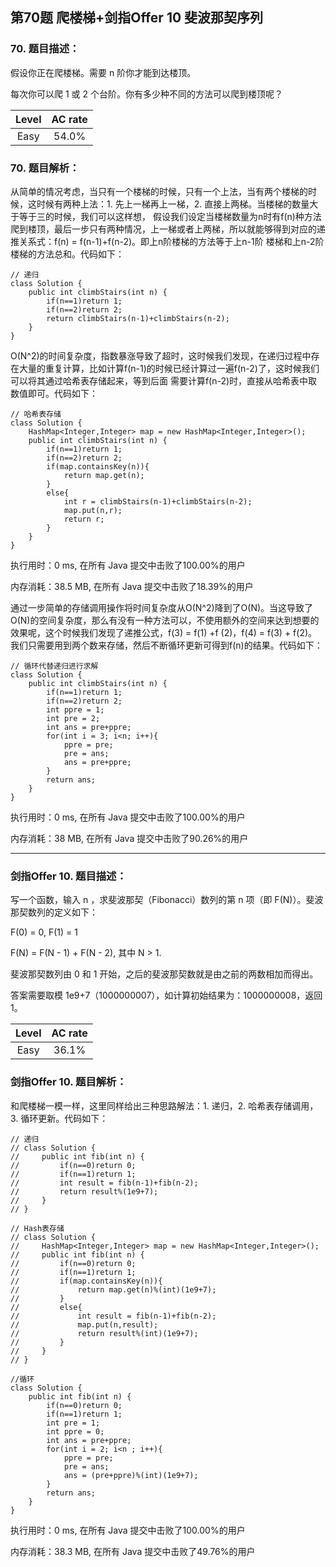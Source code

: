 第70题 爬楼梯+剑指Offer 10 斐波那契序列
---

<h3>70. 题目描述：</h3>

假设你正在爬楼梯。需要 n 阶你才能到达楼顶。

每次你可以爬 1 或 2 个台阶。你有多少种不同的方法可以爬到楼顶呢？

|Level|AC rate|
|:---:|:---:|
|Easy|54.0%|

<h3>70. 题目解析：</h3>

从简单的情况考虑，当只有一个楼梯的时候，只有一个上法，当有两个楼梯的时候，这时候有两种上法：1. 先上一梯再上一梯，2. 直接上两梯。当楼梯的数量大于等于三的时候，我们可以这样想，
假设我们设定当楼梯数量为n时有f(n)种方法爬到楼顶，最后一步只有两种情况，上一梯或者上两梯，所以就能够得到对应的递推关系式：f(n) = f(n-1)+f(n-2)。即上n阶楼梯的方法等于上n-1阶
楼梯和上n-2阶楼梯的方法总和。代码如下：

```
// 递归
class Solution {
    public int climbStairs(int n) {
        if(n==1)return 1;
        if(n==2)return 2;
        return climbStairs(n-1)+climbStairs(n-2);
    }
}
```

O(N^2)的时间复杂度，指数暴涨导致了超时，这时候我们发现，在递归过程中存在大量的重复计算，比如计算f(n-1)的时候已经计算过一遍f(n-2)了，这时候我们可以将其通过哈希表存储起来，等到后面
需要计算f(n-2)时，直接从哈希表中取数值即可。代码如下：

```
// 哈希表存储
class Solution {
    HashMap<Integer,Integer> map = new HashMap<Integer,Integer>();
    public int climbStairs(int n) {
        if(n==1)return 1;
        if(n==2)return 2;
        if(map.containsKey(n)){
            return map.get(n);
        }
        else{
            int r = climbStairs(n-1)+climbStairs(n-2);
            map.put(n,r);
            return r;
        }
    }
}
```

执行用时：0 ms, 在所有 Java 提交中击败了100.00%的用户

内存消耗：38.5 MB, 在所有 Java 提交中击败了18.39%的用户

通过一步简单的存储调用操作将时间复杂度从O(N^2)降到了O(N)。当这导致了O(N)的空间复杂度，那么有没有一种方法可以，不使用额外的空间来达到想要的效果呢，这个时候我们发现了递推公式，f(3) 
= f(1) +f (2)，f(4) = f(3) + f(2)。我们只需要用到两个数来存储，然后不断循环更新可得到f(n)的结果。代码如下：

```
// 循环代替递归进行求解
class Solution {
    public int climbStairs(int n) {
        if(n==1)return 1;
        if(n==2)return 2;
        int ppre = 1;
        int pre = 2;
        int ans = pre+ppre;
        for(int i = 3; i<n; i++){
            ppre = pre;
            pre = ans;
            ans = pre+ppre;
        }
        return ans;
    }
}
```

执行用时：0 ms, 在所有 Java 提交中击败了100.00%的用户

内存消耗：38 MB, 在所有 Java 提交中击败了90.26%的用户

---

<h3>剑指Offer 10. 题目描述：</h3>

写一个函数，输入 n ，求斐波那契（Fibonacci）数列的第 n 项（即 F(N)）。斐波那契数列的定义如下：


F(0) = 0,   F(1) = 1

F(N) = F(N - 1) + F(N - 2), 其中 N > 1.

斐波那契数列由 0 和 1 开始，之后的斐波那契数就是由之前的两数相加而得出。


答案需要取模 1e9+7（1000000007），如计算初始结果为：1000000008，返回 1。

|Level|AC rate|
|:---:|:---:|
|Easy|36.1%|

<h3>剑指Offer 10. 题目解析：</h3>

和爬楼梯一模一样，这里同样给出三种思路解法：1. 递归，2. 哈希表存储调用，3. 循环更新。代码如下：

```
// 递归
// class Solution {
//     public int fib(int n) {
//         if(n==0)return 0;
//         if(n==1)return 1;
//         int result = fib(n-1)+fib(n-2);
//         return result%(1e9+7);
//     }
// }

// Hash表存储
// class Solution {
//     HashMap<Integer,Integer> map = new HashMap<Integer,Integer>();
//     public int fib(int n) {
//         if(n==0)return 0;
//         if(n==1)return 1;
//         if(map.containsKey(n)){
//             return map.get(n)%(int)(1e9+7);
//         }
//         else{
//             int result = fib(n-1)+fib(n-2);
//             map.put(n,result);
//             return result%(int)(1e9+7);
//         }
//     }
// }

//循环
class Solution {
    public int fib(int n) {
        if(n==0)return 0;
        if(n==1)return 1;
        int pre = 1;
        int ppre = 0;
        int ans = pre+ppre;
        for(int i = 2; i<n ; i++){
            ppre = pre;
            pre = ans;
            ans = (pre+ppre)%(int)(1e9+7);
        }
        return ans;
    }
}
```

执行用时：0 ms, 在所有 Java 提交中击败了100.00%的用户

内存消耗：38.3 MB, 在所有 Java 提交中击败了49.76%的用户
